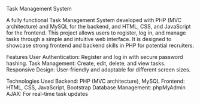 Task Management System

A fully functional Task Management System developed with PHP (MVC architecture) and MySQL for the backend, and HTML, CSS, and JavaScript for the frontend. This project allows users to register, log in, and manage tasks through a simple and intuitive web interface. It is designed to showcase strong frontend and backend skills in PHP for potential recruiters.

Features
User Authentication: Register and log in with secure password hashing.
Task Management: Create, edit, delete, and view tasks.
Responsive Design: User-friendly and adaptable for different screen sizes.

Technologies Used
Backend: PHP (MVC architecture), MySQL
Frontend: HTML, CSS, JavaScript, Bootstrap
Database Management: phpMyAdmin
AJAX: For real-time task updates
